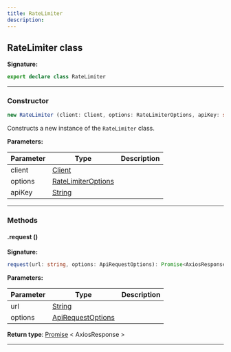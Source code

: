 ```yaml
---
title: RateLimiter
description: 
---
```


## RateLimiter class



**Signature:**

```ts
export declare class RateLimiter 
```

---

### Constructor

```ts
new RateLimiter (client: Client, options: RateLimiterOptions, apiKey: string)
```

Constructs a new instance of the `RateLimiter` class.

**Parameters:**

| Parameter | Type | Description |
| --------- | ---- | ----------- |
| client | [Client](/api/Client.md) |  |
| options | [RateLimiterOptions](/api/RateLimiterOptions.md) |  |
| apiKey | [String](https://developer.mozilla.org/en-US/docs/Web/JavaScript/Reference/Global_Objects/String) |  |
---

### Methods

#### .request ()



**Signature:**

```ts
request(url: string, options: ApiRequestOptions): Promise<AxiosResponse>;
```

**Parameters:**

| Parameter | Type | Description |
| --------- | ---- | ----------- |
| url | [String](https://developer.mozilla.org/en-US/docs/Web/JavaScript/Reference/Global_Objects/String) |  |
| options | [ApiRequestOptions](/api/ApiRequestOptions.md) |  |

**Return type**: [Promise](https://developer.mozilla.org/en-US/docs/Web/JavaScript/Reference/Global_Objects/Promise) \< AxiosResponse \>

---

